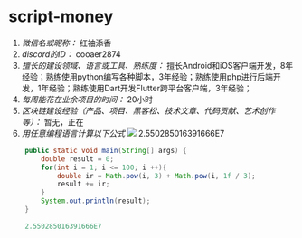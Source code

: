 # script-money

1. *微信名或昵称：* 红袖添香
2. *discord的ID：* cooaer2874
3. *擅长的建设领域、语言或工具、熟练度：* 擅长Android和iOS客户端开发，8年经验；熟练使用python编写各种脚本，3年经验；熟练使用php进行后端开发，1年经验；熟练使用Dart开发Flutter跨平台客户端，3年经验；
4. *每周能花在业余项目的时间：* 20小时
5. *区块链建设经验（产品、项目、黑客松、技术文章、代码贡献、艺术创作等）：* 暂无，正在
6. *用任意编程语言计算以下公式*
![](https://latex.codecogs.com/svg.image?\sum_{n=1}^{100}\left&space;(n^{3}-\sqrt[3]{n}&space;\right&space;))
2.550285016391666E7
```Java
    public static void main(String[] args) {
        double result = 0;
        for(int i = 1; i <= 100; i ++){
            double ir = Math.pow(i, 3) + Math.pow(i, 1f / 3);
            result += ir;
        }
        System.out.println(result);
    }
    
    2.550285016391666E7
```
